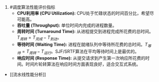 1. #调度算法性能评价指标
	*   **CPU利用率 (CPU Utilization):** CPU处于忙碌状态的时间百分比，希望尽可能高。
    *   **吞吐量 (Throughput):** 单位时间内完成的进程数量。
    *   **周转时间 (Turnaround Time):** 从进程提交到进程完成所花费的总时间。$T_{周转} = T_{完成} - T_{到达}$。
    *   **等待时间 (Waiting Time):** 进程在就绪队列中等待所花费的总时间。$T_{等待} = T_{周转} - T_{运行}$。SJF/SRTF算法在平均等待时间上是最优的。
    *   **响应时间 (Response Time):** 从提交请求到产生第一次响应所花费的时间。时间片轮转算法在响应时间方面表现良好，适合交互式系统。
* [[流水线性能分析]]